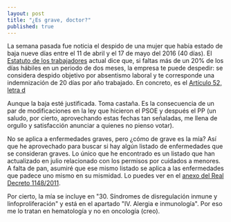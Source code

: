 ```yaml
---
layout: post
title: "¿Es grave, doctor?"
published: true
---
```


La semana pasada fue noticia el despido de una mujer que había estado de baja nueve días entre el 11 de abril y el 17 de mayo del 2016 (40 días). El [Estatuto de los trabajadores](https://www.boe.es/buscar/act.php?id=BOE-A-2015-11430) actual dice que, si faltas más de un 20% de los días hábiles en un periodo de dos meses, la empresa te puede despedir: se considera despido objetivo por absentismo laboral y te corresponde una indemnización de 20 días por año trabajado. En concreto, es el [Artículo 52, letra d](https://www.boe.es/buscar/act.php?id=BOE-A-2015-11430&p=20190312&tn=1#a52)

Aunque la baja esté justificada. Toma castaña. Es la consecuencia de un par de modificaciones en la ley que hicieron el PSOE y después el PP (un saludo, por cierto, aprovechando estas fechas tan señaladas, me llena de orgullo y satisfacción anunciar a quienes no pienso votar).

No se aplica a enfermedades graves, pero ¿cómo de grave es la mía? Así que he aprovechado para buscar si hay algún listado de enfermedades que se consideran graves. Lo único que he encontrado es un listado que han actualizado en julio relacionado con los permisos por cuidados a menores. A falta de pan, asumiré que ese mismo listado se aplica a las enfermedades que padece uno mismo en su mismidad. Lo puedes ver en el [anexo del Real Decreto 1148/2011](https://www.boe.es/buscar/act.php?id=BOE-A-2011-13119).

Por cierto, la mía se incluye en "30. Síndromes de disregulación inmune y linfoproliferación" y está en el apartado "IV. Alergia e inmunología". Por eso me lo tratan en hematología y no en oncología (creo).
